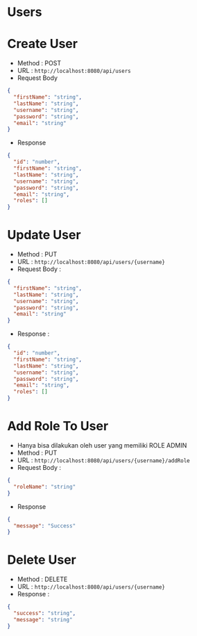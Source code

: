 # Users

# Create User

- Method : POST
- URL : `http://localhost:8080/api/users`
- Request Body

```json
{
  "firstName": "string",
  "lastName": "string",
  "username": "string",
  "password": "string",
  "email": "string"
}
```
- Response

```json
{
  "id": "number",
  "firstName": "string",
  "lastName": "string",
  "username": "string",
  "password": "string",
  "email": "string",
  "roles": []
}
```

# Update User

- Method : PUT
- URL : `http://localhost:8080/api/users/{username}`
- Request Body :

```json
{
  "firstName": "string",
  "lastName": "string",
  "username": "string",
  "password": "string",
  "email": "string"
}
```

- Response :

```json
{
  "id": "number",
  "firstName": "string",
  "lastName": "string",
  "username": "string",
  "password": "string",
  "email": "string",
  "roles": []
}
```

# Add Role To User

- Hanya bisa dilakukan oleh user yang memiliki ROLE ADMIN
- Method : PUT
- URL : `http://localhost:8080/api/users/{username}/addRole`
- Request Body :

```json
{
  "roleName": "string"
}
```

- Response

```json
{
  "message": "Success"
}
```

# Delete User

- Method : DELETE
- URL : `http://localhost:8080/api/users/{username}`
- Response :

```json
{
  "success": "string",
  "message": "string"
}
```